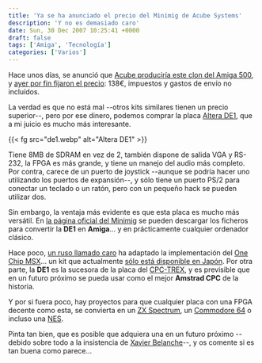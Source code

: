 ```yaml
---
title: 'Ya se ha anunciado el precio del Minimig de Acube Systems'
description: 'Y no es demasiado caro'
date: Sun, 30 Dec 2007 10:25:41 +0000
draft: false
tags: ['Amiga', 'Tecnología']
categories: ['Varios']
---
```


Hace unos días, se anunció que [Acube produciría este clon del Amiga 500](/dentro-de-poco-podras-comprar-un-minimig/), y [ayer por fin fijaron el precio](http://www.acube-systems.com/eng/news.php?id=21): 138€, impuestos y gastos de envío no incluídos.

La verdad es que no está mal --otros kits similares tienen un precio superior--, pero por ese dinero, podemos comprar la placa [Altera DE1](http://www.terasic.com.tw/cgi-bin/page/archive.pl?Language=English&CategoryNo=39&No=83), que a mi juicio es mucho más interesante.

{{< fg src="de1.webp" alt="Altera DE1" >}}

Tiene 8MB de SDRAM en vez de 2, también dispone de salida VGA y RS-232, la FPGA es más grande, y tiene un manejo del audio más completo. Por contra, carece de un puerto de joystick --aunque se podría hacer uno utilizando los puertos de expansión--, y sólo tiene un puerto PS/2 para conectar un teclado o un ratón, pero con un pequeño hack se pueden utilizar dos.

Sin embargo, la ventaja más evidente es que esta placa es mucho más versátil. En [la página oficial del Minimig](http://home.hetnet.nl/~weeren001/) se pueden descargar los ficheros para convertir la **DE1** en **Amiga**... y en prácticamente cualquier ordenador clásico.

Hace poco, [un ruso llamado caro](http://http://zx.pk.ru/showthread.php?page=7&t=4226) ha adaptado la implementación del [One Chip MSX](http://en.wikipedia.org/wiki/1chipMSX)... un kit que actualmente [sólo está disponible en Japón](http://www.msx.d4e.co.jp/). Por otra parte, la **DE1** es la sucesora de la placa del [CPC-TREX](http://www.symbos.de/trex.htm), y es previsible que en un futuro próximo se pueda usar como el mejor **Amstrad CPC** de la historia.

Y por si fuera poco, hay proyectos para que cualquier placa con una FPGA decente como esta, se convierta en un [ZX Spectrum](http://zxgate.sourceforge.net/), un [Commodore 64](http://www.syntiac.com/fpga64.html) o incluso una [NES](http://tripoint.org/kevtris/Projects/console/).

Pinta tan bien, que es posible que adquiera una en un futuro próximo --debido sobre todo a la insistencia de [Xavier Belanche](http://stu.pido.us/blog/)--, y os comente si es tan buena como parece...
